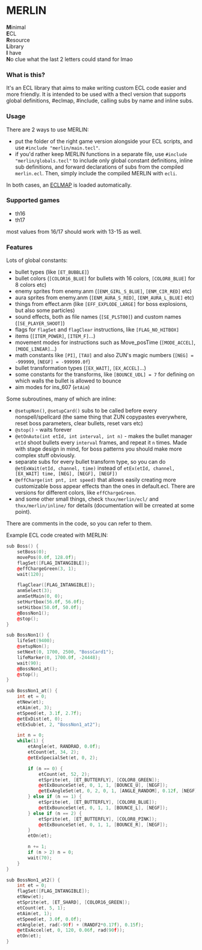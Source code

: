 # MERLIN
**M**inimal  
**E**CL  
**R**esource  
**L**ibrary  
**I** have  
**N**o clue what the last 2 letters could stand for lmao  

### What is this?  
It's an ECL library that aims to make writing custom ECL code easier and more friendly. It is intended to be used with a thecl version that supports global definitions, \#eclmap, \#include, calling subs by name and inline subs.

### Usage
There are 2 ways to use MERLIN:
- put the folder of the right game version alongside your ECL scripts, and use `#include "merlin/main.tecl"`.
- if you'd rather keep MERLIN functions in a separate file, use `#include "merlin/globals.tecl"` to include only global constant definitions, inline sub definitions, and forward declarations of subs from the compiled `merlin.ecl`. Then, simply include the compiled MERLIN with `ecli`.

In both cases, an [ECLMAP](https://github.com/Priw8/eclmap) is loaded automatically.


### Supported games
- th16
- th17
  
most values from 16/17 should work with 13-15 as well.

### Features
Lots of global constants:
- bullet types (like `[ET_BUBBLE]`)
- bullet colors (`[COLOR16_BLUE]` for bullets with 16 colors, `[COLOR8_BLUE]` for 8 colors etc)
- enemy sprites from enemy.anm (`[ENM_GIRL_S_BLUE]`, `[ENM_CIR_RED]` etc)
- aura sprites from enemy.anm (`[ENM_AURA_S_RED]`, `[ENM_AURA_L_BLUE]` etc)
- things from effect.anm (like `[EFF_EXPLODE_LARGE]` for boss explosions, but also some particles)
- sound effects, both as file names (`[SE_PLST00]`) and custom names (`[SE_PLAYER_SHOOT]`)
- flags for `flagSet` and `flagClear` instructions, like `[FLAG_NO_HITBOX]`
- items (`[ITEM_POWER]`, `[ITEM_F]`...)
- movement modes for instructions such as Move_posTime (`[MODE_ACCEL]`, `[MODE_LINEAR]`...)
- math constants like `[PI]`, `[TAU]` and also ZUN's magic numbers (`[NEG] = -999999`, `[NEGF] = -999999.0f`)
- bullet transformation types (`[EX_WAIT]`, `[EX_ACCEL]`...)
- some constants for the transforms, like `[BOUNCE_UDL] = 7` for defining on which walls the bullet is allowed to bounce
- aim modes for ins_607 (`etAim`)
  
Some subroutines, many of which are inline:
- `@setupNon()`, `@setupCard()` subs to be called before every nonspell/spellcard (the same thing that ZUN copypastes everywhere, reset boss parameters, clear bullets, reset vars etc)
- `@stop()` - waits forever
- `@etOnAuto(int etId, int interval, int n)` - makes the bullet manager `etId` shoot bullets every `interval` frames, and repeat it `n` times. Made with stage design in mind, for boss patterns you should make more complex stuff obviously.
- separate subs for every bullet transform type, so you can do `@etExWait(etId, channel, time)` instead of `etEx(etId, channel, [EX_WAIT] time, [NEG], [NEGF], [NEGF])`
- `@effCharge(int pnt, int speed)` that allows easily creating more customizable boss appear effects than the ones in default.ecl. There are versions for different colors, like `effChargeGreen`.
- and some other small things, check `thxx/merlin/ecl/` and `thxx/merlin/inline/` for details (documentation will be crreated at some point).

There are comments in the code, so you can refer to them.

Example ECL code created with MERLIN:  
```cpp
sub Boss() {
	setBoss(0);
	movePos(0.0f, 128.0f);
	flagSet([FLAG_INTANGIBLE]);
	@effChargeGreen(3, 1);
	wait(120);

	flagClear([FLAG_INTANGIBLE]);
	anmSelect(3);
	anmSetMain(0, 0);
	setHurtbox(56.0f, 56.0f);
	setHitbox(50.0f, 50.0f);
	@BossNon1();
	@stop();
}

sub BossNon1() {
	lifeSet(9400);
	@setupNon();
	setNext(0, 1700, 2500, "BossCard1");
	lifeMarker(0, 1700.0f, -24448);
	wait(90);
	@BossNon1_at();
	@stop();
}

sub BossNon1_at() {
	int et = 0;
	etNew(et);
	etAim(et, 3);
	etSpeed(et, 3.1f, 2.7f);
	@etExDist(et, 0);
	etExSub(et, 2, "BossNon1_at2");

	int n = 0;
	while(1) {
		etAngle(et, RANDRAD, 0.0f);
		etCount(et, 34, 2);
		@etExSpecialSet(et, 0, 2);

		if (n == 0) {
			etCount(et, 52, 2);
			etSprite(et, [ET_BUTTERFLY], [COLOR8_GREEN]);
			@etExBounceSet(et, 0, 1, 1, [BOUNCE_U], [NEGF]);
			@etExAngleSet(et, 0, 2, 0, 1, [ANGLE_RANDOM], 0.12f, [NEGF]);
		} else if (n == 1) {
			etSprite(et, [ET_BUTTERFLY], [COLOR8_BLUE]);
			@etExBounceSet(et, 0, 1, 1, [BOUNCE_L], [NEGF]);
		} else if (n == 2) {
			etSprite(et, [ET_BUTTERFLY], [COLOR8_PINK]);
			@etExBounceSet(et, 0, 1, 1, [BOUNCE_R], [NEGF]);
		}
		etOn(et);

		n += 1;
		if (n > 2) n = 0;
		wait(70);
	}
}

sub BossNon1_at2() {
	int et = 0;
	flagSet([FLAG_INTANGIBLE]);
	etNew(et);
	etSprite(et, [ET_SHARD], [COLOR16_GREEN]);
	etCount(et, 5, 1);
	etAim(et, 1);
	etSpeed(et, 3.0f, 0.0f);
	etAngle(et, rad(-90f) + (RANDF2*0.17f), 0.15f);
	@etExAccel(et, 0, 120, 0.06f, rad(90f));
	etOn(et);
}
```
